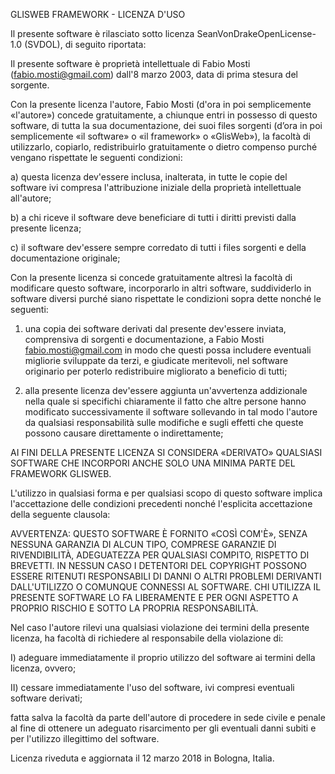GLISWEB FRAMEWORK - LICENZA D'USO

Il presente software è rilasciato sotto licenza SeanVonDrakeOpenLicense-1.0 (SVDOL), di seguito riportata:

Il presente software è proprietà intellettuale di Fabio Mosti (fabio.mosti@gmail.com)
dall'8 marzo 2003, data di prima stesura del sorgente.

Con la presente licenza l'autore, Fabio Mosti (d'ora in poi semplicemente «l'autore») concede
gratuitamente, a chiunque entri in possesso di questo software, di tutta la sua documentazione,
dei suoi files sorgenti (d’ora in poi semplicemente «il software» o «il framework» o
«GlisWeb»), la facoltà di utilizzarlo, copiarlo, redistribuirlo gratuitamente o dietro
compenso purché vengano rispettate le seguenti condizioni:

a) questa licenza dev'essere inclusa, inalterata, in tutte le copie del software ivi compresa
l'attribuzione iniziale della proprietà intellettuale all'autore;

b) a chi riceve il software deve beneficiare di tutti i diritti previsti dalla presente licenza;

c) il software dev'essere sempre corredato di tutti i files sorgenti e della documentazione originale;

Con la presente licenza si concede gratuitamente altresì la facoltà di modificare questo software,
incorporarlo in altri software, suddividerlo in software diversi purché siano rispettate le condizioni
sopra dette nonché le seguenti:

1) una copia dei software derivati dal presente dev'essere inviata, comprensiva di sorgenti e
documentazione, a Fabio Mosti <fabio.mosti@gmail.com> in modo che questi possa includere eventuali
migliorie sviluppate da terzi, e giudicate meritevoli, nel software originario per poterlo redistribuire
migliorato a beneficio di tutti;

2) alla presente licenza dev'essere aggiunta un'avvertenza addizionale nella quale si specifichi
chiaramente il fatto che altre persone hanno modificato successivamente il software sollevando
in tal modo l'autore da qualsiasi responsabilità sulle modifiche e sugli effetti che queste
possono causare direttamente o indirettamente;

AI FINI DELLA PRESENTE LICENZA SI CONSIDERA «DERIVATO» QUALSIASI SOFTWARE CHE INCORPORI ANCHE SOLO
UNA MINIMA PARTE DEL FRAMEWORK GLISWEB.

L'utilizzo in qualsiasi forma e per qualsiasi scopo di questo software implica l'accettazione
delle condizioni precedenti nonché l'esplicita accettazione della seguente clausola:

AVVERTENZA: QUESTO SOFTWARE È FORNITO «COSÌ COM'È», SENZA NESSUNA GARANZIA DI ALCUN TIPO, COMPRESE
GARANZIE DI RIVENDIBILITÀ, ADEGUATEZZA PER QUALSIASI COMPITO, RISPETTO DI BREVETTI. IN NESSUN CASO
I DETENTORI DEL COPYRIGHT POSSONO ESSERE RITENUTI RESPONSABILI DI DANNI O ALTRI PROBLEMI DERIVANTI
DALL'UTILIZZO O COMUNQUE CONNESSI AL SOFTWARE. CHI UTILIZZA IL PRESENTE SOFTWARE LO FA LIBERAMENTE
E PER OGNI ASPETTO A PROPRIO RISCHIO E SOTTO LA PROPRIA RESPONSABILITÀ.

Nel caso l'autore rilevi una qualsiasi violazione dei termini della presente licenza, ha facoltà
di richiedere al responsabile della violazione di:

I) adeguare immediatamente il proprio utilizzo del software ai termini della licenza, ovvero;

II) cessare immediatamente l'uso del software, ivi compresi eventuali software derivati;

fatta salva la facoltà da parte dell'autore di procedere in sede civile e penale al fine di ottenere
un adeguato risarcimento per gli eventuali danni subiti e per l'utilizzo illegittimo del software.

Licenza riveduta e aggiornata il 12 marzo 2018 in Bologna, Italia.

